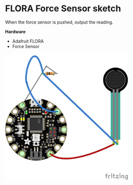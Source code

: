 # FLORA Force Sensor sketch

When the force sensor is pushed, output the reading.

**Hardware**
- Adafruit FLORA
- Force Sensor

<img src="./flora_force_sensor_bb.png?raw=true" width="400" alt="circuit diagram">
